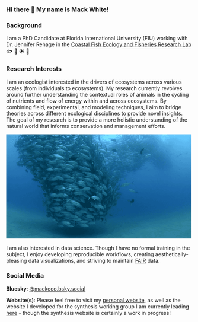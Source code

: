 ### Hi there 👋 My name is Mack White!

### **Background**

I am a PhD Candidate at Florida International University (FIU) working with Dr. Jennifer Rehage in the [Coastal Fish Ecology and Fisheries Research Lab](https://myweb.fiu.edu/rehagej/) :fish: :palm_tree: :sunny: :tropical_fish:

### **Research Interests**

I am an ecologist interested in the drivers of ecosystems across various scales (from individuals to ecosystems). My research currently revolves around further understanding the contextual roles of animals in the cycling of nutrients and flow of energy within and across ecosystems. By combining field, experimental, and modeling techniques, I aim to bridge theories across different ecological disciplines to provide novel insights. The goal of my research is to provide a more holistic understanding of the natural world that informs conservation and management efforts.

![](https://github.com/mackwhite/mackwhite/blob/main/fish.gif)

I am also interested in data science. Though I have no formal training in the subject, I enjoy developing reproducible workflows, creating aesthetically-pleasing data visualizations, and striving to maintain [FAIR](https://www.go-fair.org/fair-principles/) data.

### **Social Media**

**Bluesky**: [@mackeco.bsky.social](https://bsky.app/profile/mackeco.bsky.social)

**Website(s)**: Please feel free to visit my [personal website](https://mackwhite.github.io/), as well as the website I developed for the synthesis working group I am currently leading [here](https://mackwhite.github.io/cndwg_website/) - though the synthesis website is certainly a work in progress!
